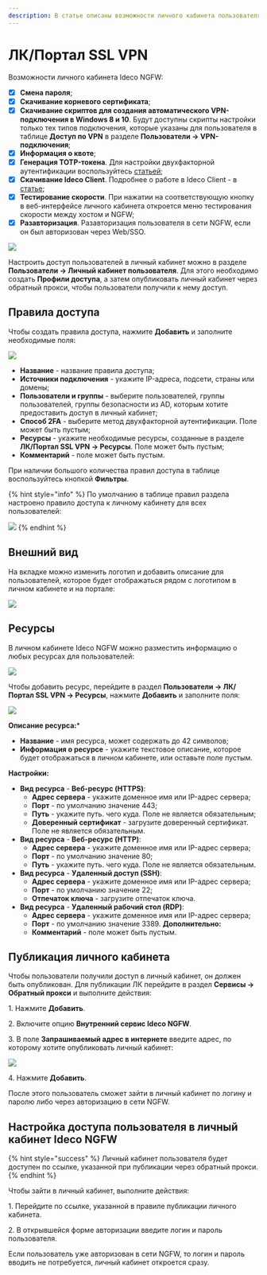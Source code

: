 ```yaml
---
description: В статье описаны возможности личного кабинета пользователя в Ideco NGFW (публикация и управление доступом пользователей).
---
```


# ЛК/Портал SSL VPN

Возможности личного кабинета Ideco NGFW:

* [x] **Смена пароля**;
* [x] **Скачивание корневого сертификата**;
* [x] **Скачивание скриптов для создания автоматического VPN-подключения в Windows 8 и 10**. Будут доступны скрипты настройки только тех типов подключения, которые указаны для пользователя в таблице **Доступ по VPN** в разделе **Пользователи -> VPN-подключения**;
* [x] **Информация о квоте**;
* [x] **Генерация TOTP-токена**. Для настройки двухфакторной аутентификации воспользуйтесь [статьей](/settings/users/two-factor-authentication.md);
* [x] **Скачивание Ideco Client**. Подробнее о работе в Ideco Client - в [статье](/settings/users/ideco-client/README.md);
* [x] **Тестирование скорости**. При нажатии на соответствующую кнопку в веб-интерфейсе личного кабинета откроется меню тестирования скорости между хостом и NGFW;
* [x] **Разавторизация**. Разавторизация пользователя в сети NGFW, если он был авторизован через Web/SSO.

![](/.gitbook/assets/user-personal-account5.png)

Настроить доступ пользователей в личный кабинет можно в разделе **Пользователи -> Личный кабинет пользователя**. Для этого необходимо создать **Профили доступа**, а затем опубликовать личный кабинет через обратный прокси, чтобы пользователи получили к нему доступ.

## Правила доступа

Чтобы создать правила доступа, нажмите **Добавить** и заполните необходимые поля:

![](/.gitbook/assets/user-personal-account.png)

* **Название** - название правила доступа;
* **Источники подключения** - укажите IP-адреса, подсети, страны или домены;
* **Пользователи и группы** - выберите пользователей, группы пользователей, группы безопасности из AD, которым хотите предоставить доступ в личный кабинет;
* **Способ 2FA** - выберите метод двухфакторной аутентификации. Поле может быть пустым;
* **Ресурсы** - укажите необходимые ресурсы, созданные в разделе **ЛК/Портал SSL VPN -> Ресурсы**. Поле может быть пустым;
* **Комментарий** - поле может быть пустым.

При наличии большого количества правил доступа в таблице воспользуйтесь кнопкой **Фильтры**.

{% hint style="info" %}
По умолчанию в таблице правил раздела настроено правило доступа к личному кабинету для всех пользователей:

![](/.gitbook/assets/user-personal-account1.png)
{% endhint %}

## Внешний вид

На вкладке можно изменить логотип и добавить описание для пользователей, которое будет отображаться рядом с логотипом в личном кабинете и на портале:

![](/.gitbook/assets/user-personal-account8.png)

## Ресурсы

В личном кабинете Ideco NGFW можно разместить информацию о любых ресурсах для пользователей:

![](/.gitbook/assets/user-personal-account2.png)

Чтобы добавить ресурс, перейдите в раздел **Пользователи -> ЛК/Портал SSL VPN -> Ресурсы**, нажмите **Добавить** и заполните поля:

![](/.gitbook/assets/user-personal-account9.png)

**Описание ресурса:***

* **Название** -  имя ресурса, может содержать до 42 символов;
* **Информация о ресурсе** - укажите текстовое описание, которое будет отображаться в личном кабинете, или оставьте поле пустым.

**Настройки:**

* **Вид ресурса** - **Веб-ресурс (HTTPS)**:
  * **Адрес сервера** - укажите доменное имя или IP-адрес сервера;
  * **Порт** - по умолчанию значение 443;
  * **Путь** - укажите путь. чего куда. Поле не является обязательным;
  * **Доверенный сертификат** - загрузите доверенный сертификат. Поле не является обязательным.
* **Вид ресурса** - **Веб-ресурс (HTTP)**:
  * **Адрес сервера** - укажите доменное имя или IP-адрес сервера;
  * **Порт** - по умолчанию значение 80;
  * **Путь** - укажите путь. чего куда. Поле не является обязательным.
* **Вид ресурса** - **Удаленный доступ (SSH)**:
  * **Адрес сервера** - укажите доменное имя или IP-адрес сервера;
  * **Порт** - по умолчанию значение 22;
  * **Отпечаток ключа** - загрузите отпечаток ключа.
* **Вид ресурса** - **Удаленный рабочий стол (RDP)**:
  * **Адрес сервера** - укажите доменное имя или IP-адрес сервера;
  * **Порт** - по умолчанию значение 3389.
**Дополнительно:**
  * **Комментарий** - поле может быть пустым.

## Публикация личного кабинета

Чтобы пользователи получили доступ в личный кабинет, он должен быть опубликован. Для публикации ЛК перейдите в раздел **Сервисы -> Обратный прокси** и выполните действия:

1\. Нажмите **Добавить**.

2\. Включите опцию **Внутренний сервис Ideco NGFW**.

3\. В поле **Запрашиваемый адрес в интернете** введите адрес, по которому хотите опубликовать личный кабинет:

![](/.gitbook/assets/reverse-proxy3.png)

4\. Нажмите **Добавить**.

После этого пользователь сможет зайти в личный кабинет по логину и паролю либо через авторизацию в сети NGFW.

## Настройка доступа пользователя в личный кабинет Ideco NGFW

{% hint style="success" %}
Личный кабинет пользователя будет доступен по ссылке, указанной при публикации через обратный прокси.
{% endhint %}

Чтобы зайти в личный кабинет, выполните действия:

1\. Перейдите по ссылке, указанной в правиле публикации личного кабинета.

2\. В открывшейся форме авторизации введите логин и пароль пользователя.

Если пользователь уже авторизован в сети NGFW, то логин и пароль вводить не потребуется, личный кабинет откроется сразу.
